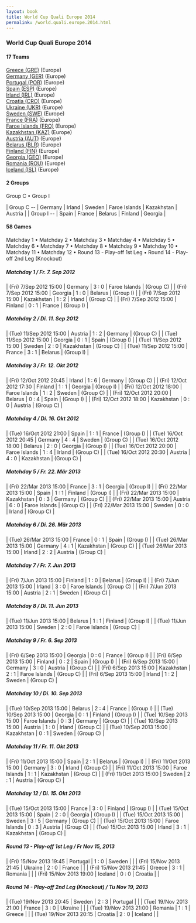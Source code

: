 ```yaml
---
layout: book
title: World Cup Quali Europe 2014
permalink: /world.quali.europe.2014.html
---
```



### World Cup Quali Europe 2014


#### 17 Teams


[Greece (GRE)](gr.html#gre)  (Europe) <br>
[Germany (GER)](de.html#ger)  (Europe) <br>
[Portugal (POR)](pt.html#por)  (Europe) <br>
[Spain (ESP)](es.html#esp)  (Europe) <br>
[Irland (IRL)](ie.html#irl)  (Europe) <br>
[Croatia (CRO)](hr.html#cro)  (Europe) <br>
[Ukraine (UKR)](ua.html#ukr)  (Europe) <br>
[Sweden (SWE)](se.html#swe)  (Europe) <br>
[France (FRA)](fr.html#fra)  (Europe) <br>
[Faroe Islands (FRO)](fo.html#fro)  (Europe) <br>
[Kazakhstan (KAZ)](kz.html#kaz)  (Europe) <br>
[Austria (AUT)](at.html#aut)  (Europe) <br>
[Belarus (BLR)](by.html#blr)  (Europe) <br>
[Finland (FIN)](fi.html#fin)  (Europe) <br>
[Georgia (GEO)](ge.html#geo)  (Europe) <br>
[Romania (ROU)](ro.html#rou)  (Europe) <br>
[Iceland (ISL)](is.html#isl)  (Europe) <br>




#### 2 Groups

 Group C •  Group I

| Group C --  | Germany  | Irland  | Sweden  | Faroe Islands  | Kazakhstan  | Austria  |
| Group I --  | Spain  | France  | Belarus  | Finland  | Georgia  |

 



#### 58 Games

 Matchday 1 •  Matchday 2 •  Matchday 3 •  Matchday 4 •  Matchday 5 •  Matchday 6 •  Matchday 7 •  Matchday 8 •  Matchday 9 •  Matchday 10 •  Matchday 11 •  Matchday 12 •  Round 13  -  Play-off 1st Leg •  Round 14  -  Play-off 2nd Leg  (Knockout)



##### Matchday 1  / Fr. 7. Sep 2012


| (Fri) 7/Sep 2012 15:00 | Germany | 3 : 0 | Faroe Islands | (Group C) |
| (Fri) 7/Sep 2012 15:00 | Georgia | 1 : 0 | Belarus | (Group I) |
| (Fri) 7/Sep 2012 15:00 | Kazakhstan | 1 : 2 | Irland | (Group C) |
| (Fri) 7/Sep 2012 15:00 | Finland | 0 : 1 | France | (Group I) |

##### Matchday 2  / Di. 11. Sep 2012


| (Tue) 11/Sep 2012 15:00 | Austria | 1 : 2 | Germany | (Group C) |
| (Tue) 11/Sep 2012 15:00 | Georgia | 0 : 1 | Spain | (Group I) |
| (Tue) 11/Sep 2012 15:00 | Sweden | 2 : 0 | Kazakhstan | (Group C) |
| (Tue) 11/Sep 2012 15:00 | France | 3 : 1 | Belarus | (Group I) |

##### Matchday 3  / Fr. 12. Okt 2012


| (Fri) 12/Oct 2012 20:45 | Irland | 1 : 6 | Germany | (Group C) |
| (Fri) 12/Oct 2012 17:30 | Finland | 1 : 1 | Georgia | (Group I) |
| (Fri) 12/Oct 2012 18:00 | Faroe Islands | 1 : 2 | Sweden | (Group C) |
| (Fri) 12/Oct 2012 20:00 | Belarus | 0 : 4 | Spain | (Group I) |
| (Fri) 12/Oct 2012 18:00 | Kazakhstan | 0 : 0 | Austria | (Group C) |

##### Matchday 4  / Di. 16. Okt 2012


| (Tue) 16/Oct 2012 21:00 | Spain | 1 : 1 | France | (Group I) |
| (Tue) 16/Oct 2012 20:45 | Germany | 4 : 4 | Sweden | (Group C) |
| (Tue) 16/Oct 2012 18:00 | Belarus | 2 : 0 | Georgia | (Group I) |
| (Tue) 16/Oct 2012 20:00 | Faroe Islands | 1 : 4 | Irland | (Group C) |
| (Tue) 16/Oct 2012 20:30 | Austria | 4 : 0 | Kazakhstan | (Group C) |

##### Matchday 5  / Fr. 22. Mär 2013


| (Fri) 22/Mar 2013 15:00 | France | 3 : 1 | Georgia | (Group I) |
| (Fri) 22/Mar 2013 15:00 | Spain | 1 : 1 | Finland | (Group I) |
| (Fri) 22/Mar 2013 15:00 | Kazakhstan | 0 : 3 | Germany | (Group C) |
| (Fri) 22/Mar 2013 15:00 | Austria | 6 : 0 | Faroe Islands | (Group C) |
| (Fri) 22/Mar 2013 15:00 | Sweden | 0 : 0 | Irland | (Group C) |

##### Matchday 6  / Di. 26. Mär 2013


| (Tue) 26/Mar 2013 15:00 | France | 0 : 1 | Spain | (Group I) |
| (Tue) 26/Mar 2013 15:00 | Germany | 4 : 1 | Kazakhstan | (Group C) |
| (Tue) 26/Mar 2013 15:00 | Irland | 2 : 2 | Austria | (Group C) |

##### Matchday 7  / Fr. 7. Jun 2013


| (Fri) 7/Jun 2013 15:00 | Finland | 1 : 0 | Belarus | (Group I) |
| (Fri) 7/Jun 2013 15:00 | Irland | 3 : 0 | Faroe Islands | (Group C) |
| (Fri) 7/Jun 2013 15:00 | Austria | 2 : 1 | Sweden | (Group C) |

##### Matchday 8  / Di. 11. Jun 2013


| (Tue) 11/Jun 2013 15:00 | Belarus | 1 : 1 | Finland | (Group I) |
| (Tue) 11/Jun 2013 15:00 | Sweden | 2 : 0 | Faroe Islands | (Group C) |

##### Matchday 9  / Fr. 6. Sep 2013


| (Fri) 6/Sep 2013 15:00 | Georgia | 0 : 0 | France | (Group I) |
| (Fri) 6/Sep 2013 15:00 | Finland | 0 : 2 | Spain | (Group I) |
| (Fri) 6/Sep 2013 15:00 | Germany | 3 : 0 | Austria | (Group C) |
| (Fri) 6/Sep 2013 15:00 | Kazakhstan | 2 : 1 | Faroe Islands | (Group C) |
| (Fri) 6/Sep 2013 15:00 | Irland | 1 : 2 | Sweden | (Group C) |

##### Matchday 10  / Di. 10. Sep 2013


| (Tue) 10/Sep 2013 15:00 | Belarus | 2 : 4 | France | (Group I) |
| (Tue) 10/Sep 2013 15:00 | Georgia | 0 : 1 | Finland | (Group I) |
| (Tue) 10/Sep 2013 15:00 | Faroe Islands | 0 : 3 | Germany | (Group C) |
| (Tue) 10/Sep 2013 15:00 | Austria | 1 : 0 | Irland | (Group C) |
| (Tue) 10/Sep 2013 15:00 | Kazakhstan | 0 : 1 | Sweden | (Group C) |

##### Matchday 11  / Fr. 11. Okt 2013


| (Fri) 11/Oct 2013 15:00 | Spain | 2 : 1 | Belarus | (Group I) |
| (Fri) 11/Oct 2013 15:00 | Germany | 3 : 0 | Irland | (Group C) |
| (Fri) 11/Oct 2013 15:00 | Faroe Islands | 1 : 1 | Kazakhstan | (Group C) |
| (Fri) 11/Oct 2013 15:00 | Sweden | 2 : 1 | Austria | (Group C) |

##### Matchday 12  / Di. 15. Okt 2013


| (Tue) 15/Oct 2013 15:00 | France | 3 : 0 | Finland | (Group I) |
| (Tue) 15/Oct 2013 15:00 | Spain | 2 : 0 | Georgia | (Group I) |
| (Tue) 15/Oct 2013 15:00 | Sweden | 3 : 5 | Germany | (Group C) |
| (Tue) 15/Oct 2013 15:00 | Faroe Islands | 0 : 3 | Austria | (Group C) |
| (Tue) 15/Oct 2013 15:00 | Irland | 3 : 1 | Kazakhstan | (Group C) |

##### Round 13  -  Play-off 1st Leg  / Fr Nov 15, 2013


| (Fri) 15/Nov 2013 19:45 | Portugal | 1 : 0 | Sweden |  |
| (Fri) 15/Nov 2013 21:45 | Ukraine | 2 : 0 | France |  |
| (Fri) 15/Nov 2013 21:45 | Greece | 3 : 1 | Romania |  |
| (Fri) 15/Nov 2013 19:00 | Iceland | 0 : 0 | Croatia |  |

##### Round 14  -  Play-off 2nd Leg  (Knockout)  / Tu Nov 19, 2013


| (Tue) 19/Nov 2013 20:45 | Sweden | 2 : 3 | Portugal |  |
| (Tue) 19/Nov 2013 21:00 | France | 3 : 0 | Ukraine |  |
| (Tue) 19/Nov 2013 21:00 | Romania | 1 : 1 | Greece |  |
| (Tue) 19/Nov 2013 20:15 | Croatia | 2 : 0 | Iceland |  |
